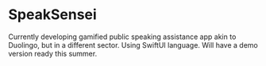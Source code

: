# SpeakSensei
 Currently developing gamified public speaking assistance app akin to Duolingo, but in a different sector. Using SwiftUI language.
Will have a demo version ready this summer.
